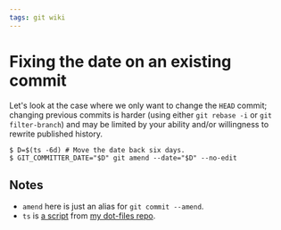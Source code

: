 ```yaml
---
tags: git wiki
---
```


# Fixing the date on an existing commit

Let's look at the case where we only want to change the `HEAD` commit; changing previous commits is harder (using either `git rebase -i` or `git filter-branch`) and may be limited by your ability and/or willingness to rewrite published history.

```
$ D=$(ts -6d) # Move the date back six days.
$ GIT_COMMITTER_DATE="$D" git amend --date="$D" --no-edit
```

## Notes

- `amend` here is just an alias for `git commit --amend`.
- `ts` is [a script](https://github.com/wincent/wincent/blob/master/roles/dotfiles/files/.shells/bin/ts) from [my dot-files repo](https://github.com/wincent/wincent).
